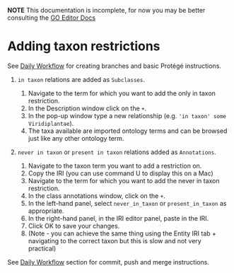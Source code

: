 **NOTE** This documentation is incomplete, for now you may be better consulting the [GO Editor Docs](http://wiki.geneontology.org/index.php/Ontology_Editing_Guide)

# Adding taxon restrictions

See [Daily Workflow](http://ontology-development-kit.readthedocs.io/en/latest/index.html#daily-workflow) for creating branches and basic Protégé instructions. 

1. ```in taxon``` relations are added as ```Subclasses```. 
   1.	Navigate to the term for which you want to add the only in taxon restriction.
   2.	In the Description window click on the ```+```.
   3.	In the pop-up window type a new relationship (e.g. ```'in taxon' some Viridiplantae```).
   4.	The taxa available are imported ontology terms and can be browsed just like any other ontology term.

2. ```never in taxon``` or ```present in taxon``` relations added as ```Annotations```. 
   1. Navigate to the taxon term you want to add a restriction on.  
   2. Copy the IRI (you can use command U to display this on a Mac)
   3.	Navigate to the term for which you want to add the never in taxon restriction.
   4.	In the class annotations window, click on the ```+```. 
   5.	In the left-hand panel, select ```never_in_taxon``` or ```present_in_taxon``` as appropriate.
   6.	In the right-hand panel, in the IRI editor panel, paste in the IRI.
   7.	Click OK to save your changes.
   8. (Note - you can achieve the same thing using the Entity IRI tab + navigating to the correct taxon but this is slow and not very practical)
   
   
See [Daily Workflow](http://ontology-development-kit.readthedocs.io/en/latest/index.html#daily-workflow) section for commit, push and merge instructions. 
